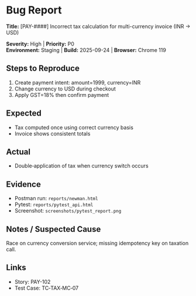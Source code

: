 # Bug Report

**Title:** [PAY-####] Incorrect tax calculation for multi-currency invoice (INR → USD)

**Severity:** High | **Priority:** P0  
**Environment:** Staging | **Build:** 2025-09-24 | **Browser:** Chrome 119

## Steps to Reproduce
1. Create payment intent: amount=1999, currency=INR
2. Change currency to USD during checkout
3. Apply GST=18% then confirm payment

## Expected
- Tax computed once using correct currency basis
- Invoice shows consistent totals

## Actual
- Double‑application of tax when currency switch occurs

## Evidence
- Postman run: `reports/newman.html`
- Pytest: `reports/pytest_api.html`
- Screenshot: `screenshots/pytest_report.png`

## Notes / Suspected Cause
Race on currency conversion service; missing idempotency key on taxation call.

## Links
- Story: PAY-102
- Test Case: TC‑TAX‑MC‑07
